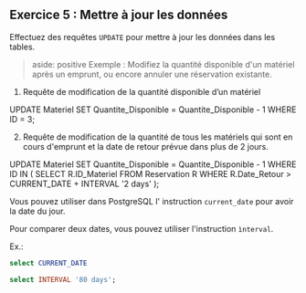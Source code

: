 ## Exercice 5 : Mettre à jour les données

Effectuez des requêtes ``UPDATE`` pour mettre à jour les données dans les tables.

> aside: positive
> Exemple : Modifiez la quantité disponible d'un matériel après un emprunt, ou encore annuler une réservation existante.
>

1. Requête de modification de la quantité disponible d’un matériel

UPDATE Materiel
SET Quantite_Disponible = Quantite_Disponible - 1
WHERE ID = 3;

2. Requête de modification de la quantité de tous les matériels qui sont en cours d'emprunt et la date de retour prévue dans plus de 2 jours.

UPDATE Materiel
SET Quantite_Disponible = Quantite_Disponible - 1
WHERE ID IN (
    SELECT R.ID_Materiel
    FROM Reservation R
    WHERE R.Date_Retour > CURRENT_DATE + INTERVAL '2 days'
);

Vous pouvez utiliser dans PostgreSQL l' instruction
``current_date`` pour avoir la date du jour.

Pour comparer deux dates, vous pouvez utiliser l'instruction ``ìnterval``.

Ex.:

```sql
select CURRENT_DATE

select INTERVAL '80 days';
```
